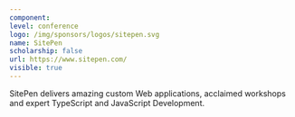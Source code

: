 ```yaml
---
component:
level: conference
logo: /img/sponsors/logos/sitepen.svg
name: SitePen
scholarship: false
url: https://www.sitepen.com/
visible: true
---
```


SitePen delivers amazing custom Web applications, acclaimed workshops and expert TypeScript and JavaScript Development.
